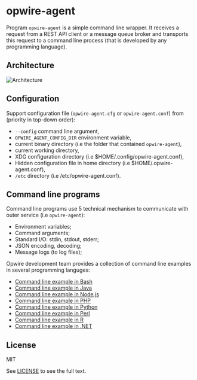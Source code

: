 # opwire-agent

Program `opwire-agent` is a simple command line wrapper. It receives a request from a REST API client or a message queue broker and transports this request to a command line process (that is developed by any programming language). 

## Architecture

![Architecture](https://raw.github.com/opwire/opwire-agent/master/docs/assets/images/arch.png)

## Configuration

Support configuration file (`opwire-agent.cfg` or `opwire-agent.conf`) from (priority in top-down order):

* `--config` command line argument,
* `OPWIRE_AGENT_CONFIG_DIR` environment variable,
* current binary directory (i.e the folder that contained `opwire-agent`),
* current working directory,
* XDG configuration directory (i.e $HOME/.config/opwire-agent.conf),
* Hidden configuration file in home directory (i.e $HOME/.opwire-agent.conf),
* `/etc` directory (i.e /etc/opwire-agent.conf).

## Command line programs

Command line programs use 5 technical mechanism to communicate with outer service (i.e `opwire-agent`):

* Environment variables;
* Command arguments;
* Standard I/O: stdin, stdout, stderr;
* JSON encoding, decoding;
* Message logs (to log files);

Opwire development team provides a collection of command line examples in several programming languges:

* [Command line example in Bash](https://github.com/opwire/sample-cmdline-bash)
* [Command line example in Java](https://github.com/opwire/sample-cmdline-java)
* [Command line example in Node.js](https://github.com/opwire/sample-cmdline-node)
* [Command line example in PHP](https://github.com/opwire/sample-cmdline-php)
* [Command line example in Python](https://github.com/opwire/sample-cmdline-python)
* [Command line example in Perl](https://github.com/opwire/sample-cmdline-perl)
* [Command line example in R](https://github.com/opwire/sample-cmdline-R)
* [Command line example in .NET](https://github.com/opwire/sample-cmdline-dotnet)

## License

MIT

See [LICENSE](LICENSE) to see the full text.
